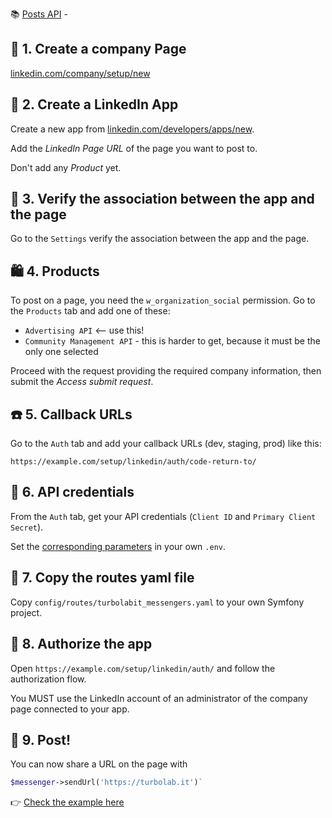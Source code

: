 📚 [Posts API](https://learn.microsoft.com/en-us/linkedin/marketing/community-management/shares/posts-api) -


## 🏢 1. Create a company Page

[linkedin.com/company/setup/new](https://www.linkedin.com/company/setup/new)


## 🤖 2. Create a LinkedIn App

Create a new app from [linkedin.com/developers/apps/new](https://www.linkedin.com/developers/apps/new).

Add the *LinkedIn Page URL* of the page you want to post to.

Don't add any *Product* yet.


## 🔄 3. Verify the association between the app and the page

Go to the `Settings` verify the association between the app and the page.


## 🛍️ 4. Products

To post on a page, you need the `w_organization_social` permission. Go to the `Products` tab and add one of these:

- `Advertising API` <-- use this!
- `Community Management API` - this is harder to get, because it must be the only one selected

Proceed with the request providing the required company information, then submit the *Access submit request*.


## ☎️ 5. Callback URLs

Go to the `Auth` tab and add your callback URLs (dev, staging, prod) like this:

`https://example.com/setup/linkedin/auth/code-return-to/`


## 🔑 6. API credentials

From the `Auth` tab, get your API credentials (`Client ID` and `Primary Client Secret`).

Set the [corresponding parameters](https://github.com/TurboLabIt/php-symfony-messenger/blob/main/.env) in your own `.env`.


## 🐑 7. Copy the routes yaml file

Copy `config/routes/turbolabit_messengers.yaml` to your own Symfony project.


## 👮 8. Authorize the app

Open `https://example.com/setup/linkedin/auth/` and follow the authorization flow.

You MUST use the LinkedIn account of an administrator of the company page connected to your app.


## 🚀 9. Post!

You can now share a URL on the page with

````php
$messenger->sendUrl('https://turbolab.it')`
````

👉 [Check the example here](https://github.com/TurboLabIt/TurboLab.it/blob/main/src/Command/ShareOnSocialCommand.php)
